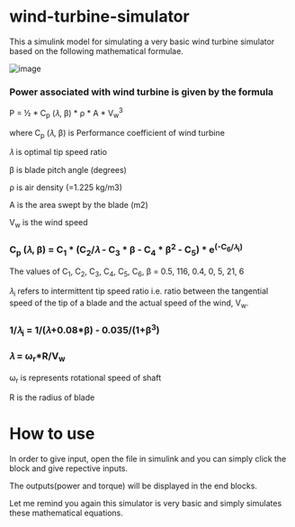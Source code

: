 # wind-turbine-simulator
This a simulink model for simulating a very basic wind turbine simulator based on the following mathematical formulae.

![image](https://github.com/Nikku831/wind-turbine-simulator/assets/132049110/6b5666d5-3772-4888-9717-232f5f4dc6a0)

### Power associated with wind turbine is given by the formula
P = ½ * C<sub>p</sub> (𝜆, β) * ρ * A * V<sub>w</sub><sup>3</sup>

where C<sub>p</sub> (𝜆, β) is Performance coefficient of wind turbine

𝜆 is optimal tip speed ratio 

β is blade pitch angle (degrees) 

ρ is air density (=1.225 kg/m3) 

A is the area swept by the blade (m2) 

V<sub>w</sub> is the wind speed 

### C<sub>p</sub> (𝜆, β) = C<sub>1</sub> * (C<sub>2</sub>/𝜆 - C<sub>3</sub> * β - C<sub>4</sub> * β<sup>2</sup> - C<sub>5</sub>) * e<sup>(-C<sub>6</sub>/𝜆<sub>i</sub>)</sup>

The values of C<sub>1</sub>, C<sub>2</sub>, C<sub>3</sub>, C<sub>4</sub>, C<sub>5</sub>, C<sub>6</sub>, β = 0.5, 116, 0.4, 0, 5, 21, 6 

𝜆<sub>i</sub> refers to intermittent tip speed ratio i.e. ratio between the tangential speed of the tip of a blade and the actual speed of the wind, V<sub>w</sub>. 

### 1/𝜆<sub>i</sub> = 1/(𝜆+0.08*β) - 0.035/(1+β<sup>3</sup>)

### 𝜆 = ω<sub>r</sub>*R/V<sub>w</sub>

ω<sub>r</sub> is represents rotational speed of shaft 

R is the radius of blade
# How to use
In order to give input, open the file in simulink and you can simply click the block and give repective inputs.

The outputs(power and torque) will be displayed in the end blocks.

Let me remind you again this simulator is very basic and simply simulates these mathematical equations.

